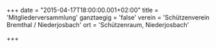 +++
date = "2015-04-17T18:00:00.001+02:00"
title = 'Mitgliederversammlung'
ganztaegig = 'false'
verein = 'Schützenverein Bremthal / Niederjosbach'
ort = 'Schützenraum, Niederjosbach'

+++

      